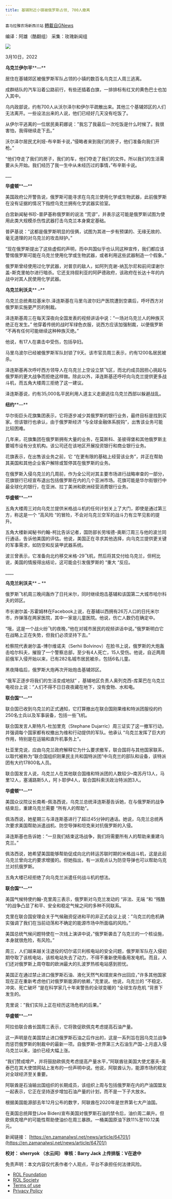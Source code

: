 ```yaml
---
title: 基辅附近小镇被俄罗斯占领, 700人撤离
---
```

`喜马拉雅农场新西兰站` [轉載自GNews](https://gnews.org/zh-hans/2143732/)

编译：阿雄（酷翻组）
采集：玫瑰新闻组

![](https://assets.gnews.org/wp-content/uploads/2022/03/image-1168.png)

3月10日，2022

**乌克兰伊尔平****—**

居住在基辅郊区被俄罗斯军队占领的小镇的数百名乌克兰人周三逃离。

成群结队的汽车沿着公路前行，有些还插着白旗，一排排标有红叉的黄色巴士也加入其中。

乌内政部说，约有700人从沃尔泽尔和伊尔平疏散出来。其他三个基辅郊区的人们无法离开。一些设法出来的人说，他们已经好几天没有吃饭了。

从伊尔平逃离的一位居民奥莉娜说：”我忘了我最后一次吃饭是什么时候了。我很害怕，我得继续走下去。”

沃尔泽尔居民尤利娅-布辛斯卡说，”侵略者来到我们的房子，他们准备向我们开枪。”

“他们夺走了我们的房子，我们的车，他们夺走了我们的文件。所以我们的生活需要从头开始。我们经历了我一生中从未经历过的事情，”布辛斯卡说。

\_\_\_

**华盛顿****—**

美国政府公开警告说，俄罗斯可能寻求在乌克兰使用化学或生物武器，此前俄罗斯在没有证据的情况下指控乌克兰拥有化学武器实验室。

白宫新闻秘书珍-普萨基称俄罗斯的说法 “荒谬”，并表示这可能是俄罗斯试图为使用此类大规模杀伤性武器打击乌克兰本身奠定基础。

普萨基说：”这都是俄罗斯明显的伎俩，试图为其进一步有预谋的、无缘无故的、毫无道理的对乌克兰的攻击辩护。”

“现在俄罗斯提出了这些虚假的声明，而中共国似乎也认同这种宣传，我们都应该警惕俄罗斯可能在乌克兰使用化学或生物武器，或者利用这些武器制造一个假象。”

俄罗斯曾经使用过化学武器，对普京的敌人，如阿列克谢-纳瓦尔尼和前间谍谢尔盖-斯克里帕尔进行暗杀。它还支持叙利亚的阿萨德政府，该政府在长达十年的内战中对其人民使用化学武器。

**乌克兰利沃夫**** –**

乌克兰总统弗拉基米尔.泽连斯基在马里乌波尔妇产医院遭到空袭后，呼吁西方对俄罗斯实施更严厉的制裁。

泽连斯基周三在每天深夜向全国发表的视频讲话中说：”一场对乌克兰人的种族灭绝正在发生。” 他穿着传统的战时军绿色衣服，说西方应该加强制裁，以便俄罗斯 “不再有任何可能继续这种种族灭绝。”

他说，有17人在袭击中受伤，包括孕妇。

马里乌波尔已经被俄罗斯军队封锁了9天。该市官员周三表示，约有1200名居民被杀。

泽连斯基再次呼吁西方领导人在乌克兰上空设立禁飞区，而北约成员因担心挑起与俄罗斯的更大战争而拒绝这样做。除此以外，泽连斯基还呼吁向乌克兰提供更多战斗机，而五角大楼周三拒绝了这一建议。

泽连斯基说，约有35,000名平民利用人道主义走廊逃往乌克兰西部以躲避战乱。

**纽约****—**

华尔街巨头花旗集团表示，它将逐步减少其俄罗斯的银行业务，最终目标是找到买家。但该银行也承认，由于俄罗斯经济 “与全球金融体系脱钩”，出售该业务可能比较困难。

几年来，花旗集团在俄罗斯拥有大量的业务，在莫斯科、圣彼得堡和其他俄罗斯主要城市设有分支机构。该公司还在该地区开展投资银行和商业银行业务。

花旗表示，在出售该业务之前，它 “在更有限的基础上经营该业务”，并正在帮助其美国和其他企业客户解除或暂停其在俄罗斯的业务。

在俄罗斯入侵乌克兰的几周前，作为全公司对其主要市场进行战略审查的一部分，花旗银行已经宣布退出包括俄罗斯在内的几个亚洲市场。花旗可能是华尔街银行中最全球化的银行，在亚洲、拉丁美洲和欧洲经营消费银行业务。

**华盛顿****—**

五角大楼周三对向乌克兰提供米格战斗机的任何计划关上了大门，即使是通过第三方，称这是一个 “高风险 “的冒险，不会对乌克兰空军的战斗力有立竿见影的提升。

五角大楼新闻秘书约翰-柯比告诉记者，国防部长劳埃德-奥斯汀周三与他的波兰同行通话，告诉他美国的评估。他说，美国正在寻求其他选择，向乌克兰提供更关键的军事需求，如防空和反装甲武器系统。

波兰曾表示，它准备向北约移交米格-29飞机，然后将其交付给乌克兰，但柯比说，美国的情报得出结论，这可能会引发俄罗斯的 “重大 “反应。

\_\_\_\_

**乌克兰利沃夫**** – **

俄罗斯飞机周三晚间轰炸了日托米尔，同时继续炮击基辅和该国第二大城市哈尔科夫的郊区。

市长谢尔盖-苏霍姆林在Facebook上说，在基辅以西拥有26万人口的日托米尔市，炸弹落在两家医院，其中一家是儿童医院。他说，伤亡人数仍在确定中。

“哦，这是一个战火纷飞的夜晚，”他在对城市居民的视频讲话中说。”俄罗斯明白它在战略上正在失势，但我们必须坚持下去。”

检察院代表谢尔盖-博尔维诺夫（Serhii Bolvinov）在脸书上说，俄罗斯的大炮轰击哈尔科夫，摧毁了一个警察总部，至少有4人死亡，15人受伤。他说，自近两周前俄军入侵开始以来，已有282名城市居民被杀，包括6名儿童。

黑夜降临后，俄罗斯大炮再次开始炮击基辅郊区。

“俄军正逐步将我们的生活变成地狱” ，基辅地区负责人奥列克西-库莱巴在乌克兰电视台上说：”人们不得不日日夜夜藏在地下，没有食物、水和电。

**联合国****—**

联合国已收到乌克兰的正式通知，它打算撤出在联合国刚果维和特派团服役的约250名士兵以及军事装备，包括一些飞机。

联合国发言人斯特凡-杜加里克（Stephane Dujarric）周三证实了这一撤军行动，并强调每个国家都有权撤出为维和行动提供的军队。他承认 “乌克兰发挥了巨大的作用，特别是在运输和直升机事务上”。

杜亚里克说，应由乌克兰政府解释它为什么要求撤军，联合国将与其他国家联系，以取代被称为“联合国组织刚果民主共和国特派团”中乌克兰的部队和设备，该特派团有大约17800名人员。

联合国发言人说，乌克兰人在其他联合国维和特派团的人数较少–南苏丹13人，马里12人，塞浦路斯5人，阿卜耶伊4人，联合国科索沃政治特派团3人。

**华盛顿****—**

美国众议院议长南希-佩洛西说，乌克兰总统泽连斯基告诉她，在与俄罗斯的战争结束后，重建乌克兰需要 “所有人的帮助”。

佩洛西说，她星期三与泽连斯基进行了超过45分钟的通话。她说，乌克兰总统再次要求美国帮助派遣战机、防空导弹和坦克来对抗俄罗斯的入侵。

泽连斯基也告诉她：”一旦我们结束这场战争，我们将需要所有人的帮助来重建乌克兰。”

佩洛西说，她希望美国能够帮助促成向北约转运苏联时期的米格战斗机，这是此前乌克兰曾向北约要求增援的。但她指出，有一派观点认为防空导弹也可以帮助乌克兰对抗俄罗斯。

五角大楼已经拒绝了向乌克兰派遣任何战斗机的想法。

**联合国****—**

美国气候特使约翰-克里周三表示，俄罗斯对乌克兰发动的 “非法、无端 “和 “残酷 “的战争凸显了和平、安全和稳定气候之间的多种不同联系。

克里在联合国安理会关于气候融资促进和平的非正式会议上说：”乌克兰的危机确实强调了我们在当前动荡和不确定的能源市场中所面临的风险。”

美国总统气候问题特使在一次线上演讲中说，”俄罗斯袭击了乌克兰的一个核设施，本身就很危险，有风险。”

周三，人们越来越关注退役的切尔诺贝利核电站的安全问题，俄罗斯军队在入侵初期夺取了该核电站，该核电站失去了动力，不得不重新使用备用发电机。而且，人们还对俄罗斯上周夺取的欧洲最大的扎波罗热核电站感到担忧。

美国正在通过禁止进口俄罗斯石油、液化天然气和煤炭来作出回应，”许多其他国家现在正在重新考虑他们对俄罗斯能源的依赖，”克里说。他说，乌克兰的 “不稳定、冲突、死亡破坏 “是在科学家几十年来警告的全球变暖的 “全球生存危机 “背景下发生的。

克里说：”我们实际上正在经历这场危机的后果。”

**华盛顿****—**

阿拉伯联合酋长国周三表示，它将敦促欧佩克考虑提高石油产量。

这一声明是在美国禁止进口俄罗斯石油之后作出的，这是一系列旨在因乌克兰战争而惩罚俄罗斯的制裁中的最新一项。自俄罗斯–世界第三大石油生产国–上月底入侵乌克兰以来，油价已经大幅上涨。

“我们赞成增产，并将鼓励欧佩克考虑提高产量水平，”阿联酋驻美国大使尤塞夫-奥泰巴在其大使馆网站上发布的一份声明中说。他说，阿联酋认为，能源市场的稳定对全球经济至关重要。

阿联酋是石油输出国组织的长期成员，该组织上周与包括俄罗斯在内的产油国盟友一起表示，它正在坚持逐步增加石油产量的计划，而不是一下子大放水。

根据美国能源部去年12月公布的数字，阿联酋在2020年是世界第七大产油国。

在美国总统拜登(Joe Biden)宣布美国对俄罗斯石油的禁令后，油价周二飙升。但欧佩克增产的可能性帮助使油价在周三暴跌。一桶美国原油下跌11%至110.12美元。

新闻链接：
[https://en.zamanalwsl.net/news/article/64701/](https://en.zamanalwsl.net/news/article/64701/)

**校对： sherryok （水云间）
审核：Barry Jack
上传排版：V在途中**

 

免责声明：本文内容仅代表作者个人观点，平台不承担任何法律风险。

- [ROL Foundation](https://rolfoundation.org/)
- [ROL Society](https://rolsociety.org/)
- [Terms of use](https://gnews.org/terms-of-use-3/)
- [Privacy Policy](https://gnews.org/privacy-policy/)
